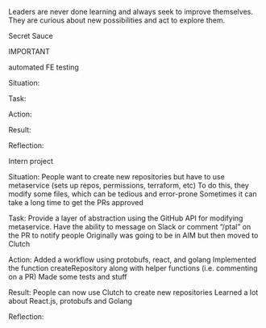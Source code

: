 Leaders are never done learning and always seek to improve themselves. They are curious about new possibilities and act to explore them.

Secret Sauce

IMPORTANT

automated FE testing

Situation:

Task:

Action:

Result:

Reflection:



Intern project

Situation:
People want to create new repositories but have to use metaservice (sets up repos, permissions, terraform, etc)
To do this, they modify some files, which can be tedious and error-prone
Sometimes it can take a long time to get the PRs approved

Task:
Provide a layer of abstraction using the GitHub API for modifying metaservice.
Have the ability to message on Slack or comment “/ptal” on the PR to notify people
Originally was going to be in AIM but then moved to Clutch

Action:
Added a workflow using protobufs, react, and golang
Implemented the function createRepository along with helper functions (i.e. commenting on a PR)
Made some tests and stuff

Result:
People can now use Clutch to create new repositories
Learned a lot about React.js, protobufs and Golang

Reflection:

